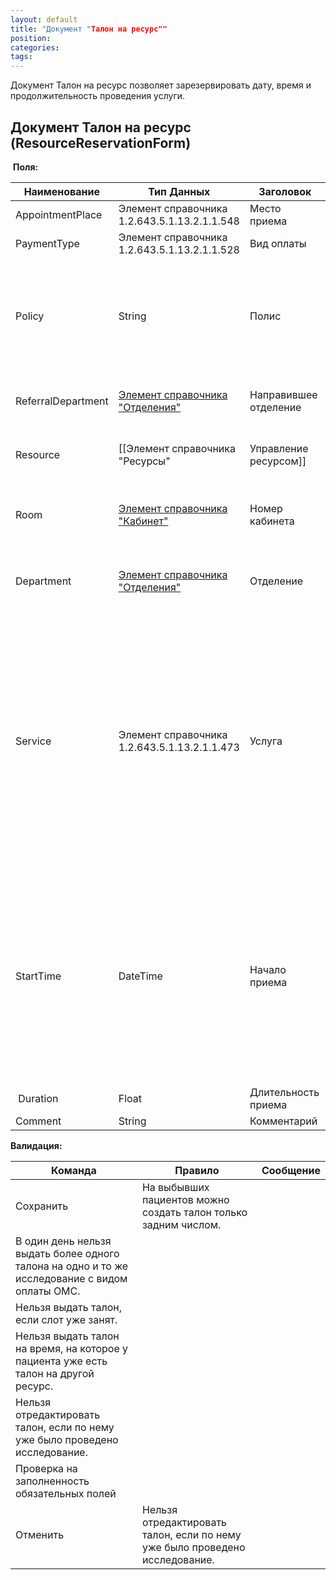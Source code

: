 ```yaml
---
layout: default
title: "Документ "Талон на ресурс""
position: 
categories: 
tags: 
---
```


Документ Талон на ресурс позволяет зарезервировать дату, время и продолжительность проведения услуги.

## Документ Талон на ресурс (ResourceReservationForm)

 **Поля:** 

|Наименование|Тип Данных|Заголовок|Описание|Множественность|Видимость|Автозаполнение|
|------------|----------|---------|--------|---------------|---------|--------------|
|AppointmentPlace|Элемент справочника 1.2.643.5.1.13.2.1.1.548|Место приема|Место приема|[1..1]| |1 - поликлиника|
|PaymentType|Элемент справочника 1.2.643.5.1.13.2.1.1.528|Вид оплаты|Вид оплаты|[1..1]| |1 - ОМС|
|Policy|String|Полис|Номер полиса ОМС + Название компании, выдавшей полис|[0..1]| |Автоматически подтягивается из данных пациента, если в поле "Вид оплаты" выбрано значение "1 - ОМС"|
|ReferralDepartment|[Элемент справочника "Отделения"](http://confluence.infinnity.lan/pages/viewpage.action?pageId=49250352)|Направившее отделение|Отделение, которое направила на услугу|[0..1]| | |
|Resource|[[Элемент справочника "Ресурсы"|Управление ресурсом]]|Ресурс |Ресурс, на использование которого выдается талон|[1..1]|readonly|Заполняется автоматически значением ресурса, на который выдается талон|
|Room|[Элемент справочника "Кабинет"](http://confluence.infinnity.lan/pages/viewpage.action?pageId=49250358)|Номер кабинета| |[1..1]|readonly|Автоматически заполняется кабинетом из документа "Кабинет".|
|Department|[Элемент справочника "Отделения"](http://confluence.infinnity.lan/pages/viewpage.action?pageId=49250352)|Отделение  | |[1..1]|readonly|Автоматически заполняется отделением из документа "Кабинет".|
|Service|Элемент справочника 1.2.643.5.1.13.2.1.1.473|Услуга  | |[0..1]| |Подтягиваются только услуги, выбранные в документе "Ресурс".1)Если в журнале Расписание занятости ресурсов заполнен фильтр Услуга: заполняется данным значением2) Если к ресурсу привязана 1 услуга: заполняется данным значением.|
|StartTime|DateTime|Начало приема|Время, в которое начнется прием| [1..1]| | 1)      Если в области расписания нет талонов: заполняется временем начала расписания данного ресурса2)      Если в области расписания есть талоны: заполняется самым ранним свободным временем|
| Duration|Float|Длительность приема| | [1..1]| | |
|Comment|String|Комментарий | | [0..1]| | |

**Валидация:**

|Команда|Правило|Сообщение|
|-------|-------|---------|
|Сохранить|На выбывших пациентов можно создать талон только задним числом.| |
|В один день нельзя выдать более одного талона на одно и то же исследование с видом оплаты ОМС.| |
|Нельзя выдать талон, если слот уже занят.| |
|Нельзя выдать талон на время, на которое у пациента уже есть талон на другой ресурс.| |
|Нельзя отредактировать талон, если по нему уже было проведено исследование.| |
|Проверка на заполненность обязательных полей| |
|Отменить|Нельзя отредактировать талон, если по нему уже было проведено исследование.| |

